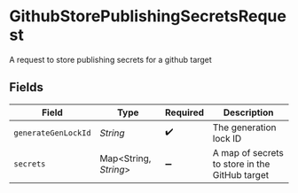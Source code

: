 # GithubStorePublishingSecretsRequest

A request to store publishing secrets for a github target


## Fields

| Field                                          | Type                                           | Required                                       | Description                                    |
| ---------------------------------------------- | ---------------------------------------------- | ---------------------------------------------- | ---------------------------------------------- |
| `generateGenLockId`                            | *String*                                       | :heavy_check_mark:                             | The generation lock ID                         |
| `secrets`                                      | Map\<String, *String*>                         | :heavy_minus_sign:                             | A map of secrets to store in the GitHub target |
